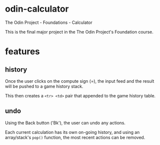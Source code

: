 # odin-calculator

The Odin Project - Foundations - Calculator

This is the final major project in the The Odin Project's Foundation course.

# features

## history

Once the user clicks on the compute sign (=), the input feed and the result will be pushed to a game history stack.

This then creates a `<tr> <td>` pair that appended to the game history table.

## undo

Using the Back button ('Bk'), the user can undo any actions.

Each current calculation has its own on-going history, and using an array/stack's `pop()` function, the most recent actions can be removed.
